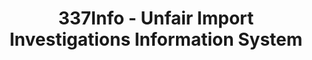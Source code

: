 ---
layout: default
bigquery: https://console.cloud.google.com/bigquery?p=patents-public-data&d=usitc_investigations&page=dataset&project=sheets-management-319211
citation: US International Trade Commission 337Info Unfair Import Investigations Information
  System
contributors: US International Trade Comission
cost: None
description: US International Trade Commission 337Info Unfair Import Investigations
  Information System contains data on investigations done under Section 337. Section
  337 declares the infringement of certain statutory intellectual property rights
  and other forms of unfair competition in import trade to be unlawful practices.
  Most Section 337 investigations involve allegations of patent or registered trademark
  infringement.
documentation: FAQ and tutorial available on the site
last_edit: 04/09/2022, 07:49:58
location: https://pubapps2.usitc.gov/337external/
maintained_by: US International Trade Comission
schema_fields:
- finalIdOnViolationIssue
- copyrightNumbers
- id
- internalRemand
- complainant
- startDateMarkmanHearing
- teoIdIssueDate
- markmanHearing
- finalDetViolation
- scheduledStartDateEvidHear
- aljAssigned
- gcAttorney
- trademarkNumbers
- actualEndDateEvidHear
- currentStatus
- invUnfairAct
- finalIdOnViolationDue
- teoProceedingInvolved
- docketNo
- investigationNo
- investigationTermDate
- teoReliefGranted
- patentNumber
- respondent
- title
- patentNumbers
- dateOfPublicationFrNotice
- investigationType
- dateCreated
- teoIdDueDate
- dateComplaintFiled
- lastUpdated
- cafcAppeals
- finalDetNoViolation
- publication_number
- ouiiParticipation
- targetDate
- htsNumbers
- ouiiAttorney
- endDateMarkmanHearing
- issueDateOtherNonFinal
- actualStartDateEvidHear
- scheduledEndDateEvidHear
- currentActiveALJ
shortname: unfair_import_investigations
tags:
- import
- legal
- trade
timeframe: 2008-2021 (prior to 2008 downloadable as a JSON file)
title: 337Info - Unfair Import Investigations Information System
uuid: 2721f5ec-e599-4890-9265-9706719fc71e
---